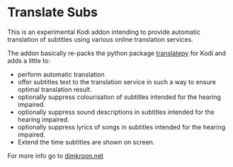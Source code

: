 Translate Subs
==============

This is an experimental Kodi addon intending to provide automatic 
translation of subtitles using various online translation services.

The addon basically re-packs the python package [translatepy](https://github.com/Animenosekai/translate) 
for Kodi and adds a little to:
* perform automatic translation
* offer subtitles text to the translation service in such a way to ensure 
  optimal translation result.
* optionally suppress colourisation of subtitles intended for the hearing 
  impaired.
* optionally suppress sound descriptions in subtitles intended for the 
  hearing impaired.
* optionally suppress lyrics of songs in subtitles intended for the 
  hearing impaired.
* Extend the time subtitles are shown on screen.

For more info go to [dimkroon.net](https://dimkroon.net/en/pages/addon-translate-subs.html)